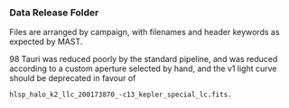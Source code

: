 ### Data Release Folder

Files are arranged by campaign, with filenames and header keywords as expected by MAST.

98 Tauri was reduced poorly by the standard pipeline, and was reduced according to a custom aperture selected by hand, and the v1 light curve should be deprecated in favour of 
	
	hlsp_halo_k2_llc_200173870_-c13_kepler_special_lc.fits.